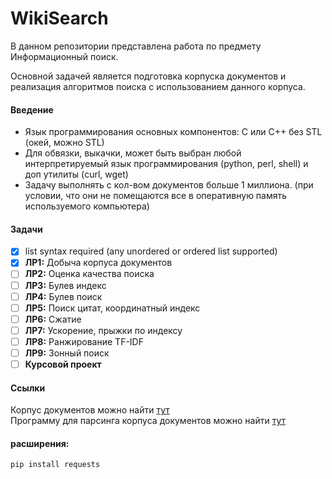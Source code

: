 # WikiSearch
В данном репозитории представлена работа по предмету Информационный поиск.<br>

Основной задачей является подготовка корпуска документов и реализация алгоритмов поиска с использованием данного корпуса.

#### Введение
- Язык программирования основных компонентов: C или C++ без STL (окей, можно STL)
- Для обвязки, выкачки, может быть выбран любой интерпретируемый язык программирования (python, perl, shell) и доп утилиты (curl, wget)
- Задачу выполнять с кол-вом документов больше 1 миллиона. (при условии, что они не помещаются все в оперативную память используемого компьютера)


#### Задачи
- [x] list syntax required (any unordered or ordered list supported)
- [x] **ЛР1:** Добыча корпуса документов
- [ ] **ЛР2:** Оценка качества поиска
- [ ] **ЛР3:** Булев индекс
- [ ] **ЛР4:** Булев поиск
- [ ] **ЛР5:** Поиск цитат, координатный индекс
- [ ] **ЛР6:** Сжатие
- [ ] **ЛР7:** Ускорение, прыжки по индексу
- [ ] **ЛР8:** Ранжирование TF-IDF
- [ ] **ЛР9:** Зонный поиск
- [ ] **Курсовой проект**

#### Ссылки
Корпус документов можно найти [тут](https://github.com/patison5/WikiSearch/tree/main/habr) <br />
Программу для парсинга корпуса документов можно найти [тут](https://github.com/patison5/WikiSearch/tree/main/WParser)

#### расширения:
```
pip install requests
```